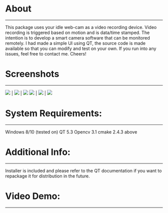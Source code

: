 # About
---
This package uses your idle web-cam as a video recording device. Video recording is triggered based on motion and is data/time stamped. The intention is to develop a smart camera software that can be monitored remotely. I had made a simple UI using QT, the source code is made available so that you can modify and test on your own. If you run into any issues, feel free to contact me. Cheers!

# Screenshots
---

![](https://haixun00.github.io/img/project/motion_cam/pic1.jpg)  |  ![](https://haixun00.github.io/img/project/motion_cam/pic2.jpg) | ![](https://haixun00.github.io/img/project/motion_cam/pic3.jpg)
![](https://haixun00.github.io/img/project/motion_cam/pic4.jpg)  |  ![](https://haixun00.github.io/img/project/motion_cam/pic5.jpg) | ![](https://haixun00.github.io/img/project/motion_cam/pic6.jpg)

# System Requirements:
---
Windows 8/10 (tested on)
QT 5.3
Opencv 3.1
cmake 2.4.3 above

# Additional Info:
---
Installer is included and please refer to the QT documentation if you want to repackage it for distribution in the future.

# Video Demo:
---


